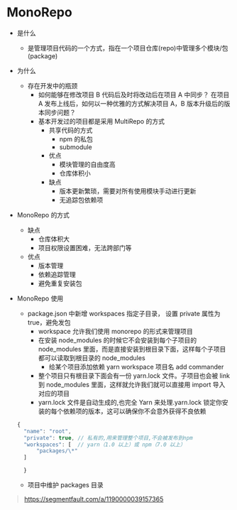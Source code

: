 # MonoRepo

- 是什么
  - 是管理项目代码的一个方式，指在一个项目仓库(repo)中管理多个模块/包(package)
- 为什么
  - 存在开发中的瓶颈
    - 如何能够在修改项目 B 代码后及时将改动后在项目 A 中同步？ 在项目 A 发布上线后，如何以一种优雅的方式解决项目 A，B 版本升级后的版本同步问题？
    - 基本开发过的项目都是采用 MultiRepo 的方式
      - 共享代码的方式
        - npm 的私包
        - submodule
      - 优点
        - 模块管理的自由度高
        - 仓库体积小
      - 缺点
        - 版本更新繁琐，需要对所有使用模块手动进行更新
        - 无追踪包依赖项
- MonoRepo 的方式
  - 缺点
    - 仓库体积大
    - 项目权限设置困难，无法跨部门等
  - 优点
    - 版本管理
    - 依赖追踪管理
    - 避免重复安装包
- MonoRepo 使用

  - package.json 中新增 workspaces 指定子目录， 设置 private 属性为 true，避免发包
    - workspace 允许我们使用 monorepo 的形式来管理项目
    - 在安装 node_modules 的时候它不会安装到每个子项目的 node_modules 里面，而是直接安装到根目录下面，这样每个子项目都可以读取到根目录的 node_modules
      - 给某个项目添加依赖 yarn workspace 项目名 add commander
    - 整个项目只有根目录下面会有一份 yarn.lock 文件。子项目也会被 link 到 node_modules 里面，这样就允许我们就可以直接用 import 导入对应的项目
    - yarn.lock 文件是自动生成的,也完全 Yarn 来处理.yarn.lock 锁定你安装的每个依赖项的版本，这可以确保你不会意外获得不良依赖

  ```js
  {
    "name": "root",
    "private": true, // 私有的,用来管理整个项目,不会被发布到npm
    "workspaces": [  // yarn（1.0 以上）或 npm（7.0 以上）
        "packages/\*"
    ]

    }
  ```

  - 项目中维护 packages 目录

> https://segmentfault.com/a/1190000039157365

```

```
